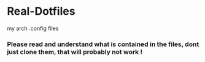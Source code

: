 # Real-Dotfiles
my arch .config files
### Please read  and understand what is contained in the files, dont just clone them, that will probably not work !
